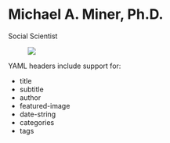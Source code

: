 # Michael A. Miner, Ph.D.

Social Scientist


<figure>
<img src="slate+simple_screenshot.png">
</figure>

YAML headers include support for:

* title
* subtitle
* author
* featured-image
* date-string
* categories
* tags




